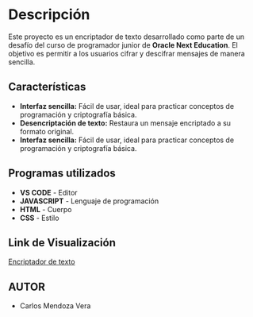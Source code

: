 # Descripción

Este proyecto es un encriptador de texto desarrollado como parte de un desafío del curso de programador junior de **Oracle Next Education**. El objetivo es permitir a los usuarios cifrar 
y descifrar mensajes de manera sencilla.

## Características

- **Interfaz sencilla:** Fácil de usar, ideal para practicar conceptos de programación y criptografía básica.
- **Desencriptación de texto:** Restaura un mensaje encriptado a su formato original.
- **Interfaz sencilla:** Fácil de usar, ideal para practicar conceptos de programación y criptografía básica.

## Programas utilizados

- **VS CODE** - Editor
- **JAVASCRIPT** - Lenguaje de programación
- **HTML** - Cuerpo
- **CSS** - Estilo

## Link de Visualización
[Encriptador de texto](https://challenge-encriptador-opal.vercel.app/)

## AUTOR

- Carlos Mendoza Vera
